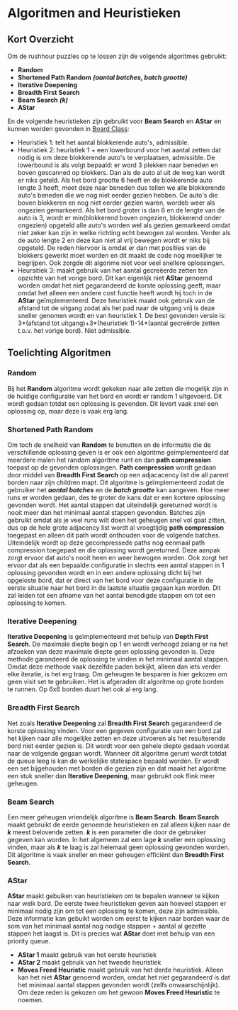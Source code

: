 
# Algoritmen and Heuristieken


## Kort Overzicht

Om de rushhour puzzles op te lossen zijn de volgende algoritmes gebruikt:

- **Random**
- **Shortened Path Random** ***(aantal batches, batch grootte)***
- **Iterative Deepening**
- **Breadth First Search**
- **Beam Search** ***(k)***
- **AStar**

En de volgende heuristieken zijn gebruikt voor **Beam Search** en **AStar** en kunnen worden gevonden in [Board Class](../classes/board.py):
- Heuristiek 1: telt het aantal blokkerende auto's, admissible.
- Heuristiek 2: heuristiek 1 + een lowerbound voor het aantal zetten dat nodig is om deze blokkerende auto's te verplaatsen, admissible. De lowerbound is als volgt bepaald: er word 3 plekken naar beneden en boven gescanned op blokkers. Dan als de auto al uit de weg kan wordt er niks geteld. Als het bord grootte 6 heeft en de blokkerende auto lengte 3 heeft, moet deze naar beneden dus tellen we alle blokkerende auto's beneden die we nog niet eerder gezien hebben. De auto's die boven blokkeren en nog niet eerder gezien waren, wordeb weer als ongezien gemarkeerd. Als het bord groter is dan 6 en de lengte van de auto is 3, wordt er min(blokkerend boven ongezien, blokkerend onder ongezien) opgeteld alle auto's worden wel als gezien gemarkeerd omdat niet zeker kan zijn in welke richting echt bewogen zal worden. Verder als de auto lengte 2 en deze kan niet al vrij bewegen wordt er niks bij opgeteld. De reden hiervoor is omdat er dan met posities van de blokkers gewerkt moet worden en dit maakt de code nog moeilijker te begrijpen. Ook zorgde dit algorime niet voor veel snellere oplossingen.
- Heursitiek 3: maakt gebruik van het aantal gecreëerde zetten ten opzichte van het vorige bord. Dit kan eigenlijk niet **AStar** genoemd worden omdat het niet gegarandeerd de korste oplossing geeft, maar omdat het alleen een andere cost functie heeft wordt hij toch in de **AStar** geïmplementeerd. Deze heuristiek maakt ook gebruik van de afstand tot de uitgang zodat als het pad naar de uitgang vrij is deze sneller genomen wordt en van heuristiek 1. De best gevonden versie is: 3*(afstand tot uitgang)+3*(heuristiek 1)-14*(aantal gecreërde zetten t.o.v. het vorige bord). Niet admissible.

  

## Toelichting Algoritmen

### Random

Bij het **Random** algoritme wordt gekeken naar alle zetten die mogelijk zijn in de huidige configuratie van het bord en wordt er random 1 uitgevoerd. Dit wordt gedaan totdat een oplossing is gevonden. Dit levert vaak snel een oplossing op, maar deze is vaak erg lang.

### Shortened Path Random

Om toch de snelheid van **Random** te benutten en de informatie die de verschillende oplossing geven is er ook een algoritme geïmplementeerd dat meerdere malen het random algoritme runt en dan **path compression** toepast op de gevonden oplossingen. **Path compression** wordt gedaan door middel van **Breadth First Search** op een adjacacency list die all parent borden naar zijn children mapt. Dit algoritme is geïmplementeerd zodat de gebruiker het ***aantal batches*** en de ***batch grootte*** kan aangeven. Hoe meer runs er worden gedaan, des te groter de kans dat er een kortere oplossing gevonden wordt. Het aantal stappen dat uiteindelijk gereturned wordt is nooit meer dan het minimaal aantal stappen gevonden. Batches zijn gebruikt omdat als je veel runs wilt doen het geheugen snel vol gaat zitten, dus op de hele grote adjacency list wordt al vroegtijdig **path compression** toegepast en alleen dit path wordt onthouden voor de volgende batches. Uiteindelijk wordt op deze gecompressede paths nog eenmaal path compression toegepast en die oplossing wordt gereturned. Deze aanpak zorgt ervoor dat auto's nooit heen en weer bewogen worden. Ook zorgt het ervoor dat als een bepaalde configuratie in slechts een aantal stappen in 1 oplossing gevonden wordt en in een andere oplossing dicht bij het opgeloste bord, dat er direct van het bord voor deze configuratie in de eerste situatie naar het bord in de laatste situatie gegaan kan worden. Dit zal leiden tot een afname van het aantal benodigde stappen om tot een oplossing te komen.

### Iterative Deepening
**Iterative Deepening** is geïmplementeerd met behulp van **Depth First Search**. De maximale diepte begin op 1 en wordt verhoogd zolang er na het afzoeken van deze maximale diepte geen oplossing gevonden is. Deze methode garandeerd de oplossing te vinden in het minimaal aantal stappen. Omdat deze methode vaak dezelfde paden bekijkt, alleen dan iets verder elke iteratie, is het erg traag. Om geheugen te besparen is hier gekozen om geen visit set te gebruiken. Het is afgeraden dit algoritme op grote borden te runnen. Op 6x6 borden duurt het ook al erg lang.

### Breadth First Search
Net zoals **Iterative Deepening** zal **Breadth First Search** gegarandeerd de korste oplossing vinden. Voor een gegeven configuratie van een bord zal het kijken naar alle mogelijke zetten en deze uitvoeren als het resulterende bord niet eerder gezien is. Dit wordt voor een gehele diepte gedaan voordat naar de volgende gegaan wordt. Wanneer dit algoritme gerunt wordt totdat de queue leeg is kan de werkelijke statespace bepaald worden. Er wordt een set bijgehouden met borden die gezien zijn en dat maakt het algoritme een stuk sneller dan **Iterative Deepening**, maar gebruikt ook flink meer geheugen.

### Beam Search
Een meer geheugen vriendelijk algoritme is **Beam Search**. **Beam Search** maakt gebruikt de eerde genoemde heuristieken en zal alleen kijken naar de ***k*** meest belovende zetten. ***k*** is een parameter die door de gebruiker gegeven kan worden. In het algemeen zal een lage ***k*** sneller een oplossing vinden, maar als ***k*** te laag is zal helemaal geen oplossing gevonden worden. Dit algoritme is vaak sneller en meer geheugen efficiënt dan **Breadth First Search**.

### AStar
**AStar** maakt gebuiken van heuristieken om te bepalen wanneer te kijken naar welk bord. De eerste twee heuristieken geven aan hoeveel stappen er minimaal nodig zijn om tot een oplossing te komen, deze zijn admissible. Deze informatie kan gebuikt worden om eerst te kijken naar borden waar de som van het minimaal aantal nog nodige stappen + aantal al gezette stappen het laagst is. Dit is precies wat **AStar** doet met behulp van een priority queue.  
 - **AStar 1** maakt gebruik van het eerste heuristiek
 - **AStar 2** maakt gebruik van het tweede heuristiek
 - **Moves Freed Heuristic** maakt gebruik van het derde heuristiek. Alleen kan het niet **AStar** genoemd worden, omdat het niet gegarandeerd is dat het minimaal aantal stappen gevonden wordt (zelfs onwaarschijnlijk). Om deze reden is gekozen om het gewoon **Moves Freed Heuristic** te noemen.